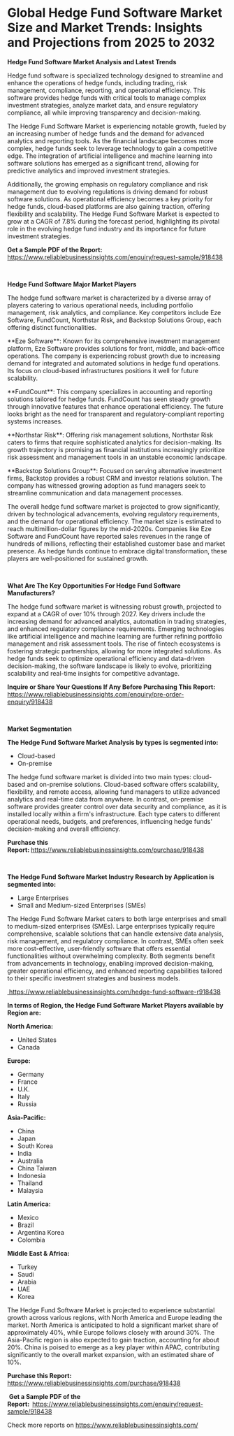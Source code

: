 <p><h1>Global Hedge Fund Software Market Size and Market Trends: Insights and Projections from 2025 to 2032</h1></p><p><strong>Hedge Fund Software Market Analysis and Latest Trends</strong></p>
<p><p>Hedge fund software is specialized technology designed to streamline and enhance the operations of hedge funds, including trading, risk management, compliance, reporting, and operational efficiency. This software provides hedge funds with critical tools to manage complex investment strategies, analyze market data, and ensure regulatory compliance, all while improving transparency and decision-making.</p><p>The Hedge Fund Software Market is experiencing notable growth, fueled by an increasing number of hedge funds and the demand for advanced analytics and reporting tools. As the financial landscape becomes more complex, hedge funds seek to leverage technology to gain a competitive edge. The integration of artificial intelligence and machine learning into software solutions has emerged as a significant trend, allowing for predictive analytics and improved investment strategies.</p><p>Additionally, the growing emphasis on regulatory compliance and risk management due to evolving regulations is driving demand for robust software solutions. As operational efficiency becomes a key priority for hedge funds, cloud-based platforms are also gaining traction, offering flexibility and scalability. The Hedge Fund Software Market is expected to grow at a CAGR of 7.8% during the forecast period, highlighting its pivotal role in the evolving hedge fund industry and its importance for future investment strategies.</p></p>
<p><strong>Get a Sample PDF of the Report:&nbsp;</strong> <a href="https://www.reliablebusinessinsights.com/enquiry/request-sample/918438?utm_campaign=3025&utm_medium=2&utm_source=Github&utm_content=ia&utm_term=06032025&utm_id=hedge-fund-software">https://www.reliablebusinessinsights.com/enquiry/request-sample/918438</a></p>
<p>&nbsp;</p>
<p><strong>Hedge Fund Software Major Market Players</strong></p>
<p><p>The hedge fund software market is characterized by a diverse array of players catering to various operational needs, including portfolio management, risk analytics, and compliance. Key competitors include Eze Software, FundCount, Northstar Risk, and Backstop Solutions Group, each offering distinct functionalities.</p><p>**Eze Software**: Known for its comprehensive investment management platform, Eze Software provides solutions for front, middle, and back-office operations. The company is experiencing robust growth due to increasing demand for integrated and automated solutions in hedge fund operations. Its focus on cloud-based infrastructures positions it well for future scalability.</p><p>**FundCount**: This company specializes in accounting and reporting solutions tailored for hedge funds. FundCount has seen steady growth through innovative features that enhance operational efficiency. The future looks bright as the need for transparent and regulatory-compliant reporting systems increases.</p><p>**Northstar Risk**: Offering risk management solutions, Northstar Risk caters to firms that require sophisticated analytics for decision-making. Its growth trajectory is promising as financial institutions increasingly prioritize risk assessment and management tools in an unstable economic landscape.</p><p>**Backstop Solutions Group**: Focused on serving alternative investment firms, Backstop provides a robust CRM and investor relations solution. The company has witnessed growing adoption as fund managers seek to streamline communication and data management processes.</p><p>The overall hedge fund software market is projected to grow significantly, driven by technological advancements, evolving regulatory requirements, and the demand for operational efficiency. The market size is estimated to reach multimillion-dollar figures by the mid-2020s. Companies like Eze Software and FundCount have reported sales revenues in the range of hundreds of millions, reflecting their established customer base and market presence. As hedge funds continue to embrace digital transformation, these players are well-positioned for sustained growth.</p></p>
<p>&nbsp;</p>
<p><strong>What Are The Key Opportunities For Hedge Fund Software Manufacturers?</strong></p>
<p><p>The hedge fund software market is witnessing robust growth, projected to expand at a CAGR of over 10% through 2027. Key drivers include the increasing demand for advanced analytics, automation in trading strategies, and enhanced regulatory compliance requirements. Emerging technologies like artificial intelligence and machine learning are further refining portfolio management and risk assessment tools. The rise of fintech ecosystems is fostering strategic partnerships, allowing for more integrated solutions. As hedge funds seek to optimize operational efficiency and data-driven decision-making, the software landscape is likely to evolve, prioritizing scalability and real-time insights for competitive advantage.</p></p>
<p><strong>Inquire or Share Your Questions If Any Before Purchasing This Report:</strong> <a href="https://www.reliablebusinessinsights.com/enquiry/pre-order-enquiry/918438?utm_campaign=3025&utm_medium=2&utm_source=Github&utm_content=ia&utm_term=06032025&utm_id=hedge-fund-software">https://www.reliablebusinessinsights.com/enquiry/pre-order-enquiry/918438</a></p>
<p>&nbsp;</p>
<p><strong>Market Segmentation</strong></p>
<p><strong>The Hedge Fund Software Market Analysis by types is segmented into:</strong></p>
<p><ul><li>Cloud-based</li><li>On-premise</li></ul></p>
<p><p>The hedge fund software market is divided into two main types: cloud-based and on-premise solutions. Cloud-based software offers scalability, flexibility, and remote access, allowing fund managers to utilize advanced analytics and real-time data from anywhere. In contrast, on-premise software provides greater control over data security and compliance, as it is installed locally within a firm's infrastructure. Each type caters to different operational needs, budgets, and preferences, influencing hedge funds' decision-making and overall efficiency.</p></p>
<p><strong>Purchase this Report:&nbsp;</strong><a href="https://www.reliablebusinessinsights.com/purchase/918438?utm_campaign=3025&utm_medium=2&utm_source=Github&utm_content=ia&utm_term=06032025&utm_id=hedge-fund-software">https://www.reliablebusinessinsights.com/purchase/918438</a></p>
<p>&nbsp;</p>
<p><strong>The Hedge Fund Software Market Industry Research by Application is segmented into:</strong></p>
<p><ul><li>Large Enterprises</li><li>Small and Medium-sized Enterprises (SMEs)</li></ul></p>
<p><p>The Hedge Fund Software Market caters to both large enterprises and small to medium-sized enterprises (SMEs). Large enterprises typically require comprehensive, scalable solutions that can handle extensive data analysis, risk management, and regulatory compliance. In contrast, SMEs often seek more cost-effective, user-friendly software that offers essential functionalities without overwhelming complexity. Both segments benefit from advancements in technology, enabling improved decision-making, greater operational efficiency, and enhanced reporting capabilities tailored to their specific investment strategies and business models.</p></p>
<p><a href="https://www.reliablebusinessinsights.com/hedge-fund-software-r918438?utm_campaign=3025&utm_medium=2&utm_source=Github&utm_content=ia&utm_term=06032025&utm_id=hedge-fund-software">&nbsp;https://www.reliablebusinessinsights.com/hedge-fund-software-r918438</a></p>
<p><strong>In terms of Region, the Hedge Fund Software Market Players available by Region are:</strong></p>
<p>
    <p> <strong> North America: </strong>
        <ul>
            <li>United States</li>
            <li>Canada</li>
        </ul>
        </p> 
    <p> <strong> Europe: </strong>
        <ul>
            <li>Germany</li>
            <li>France</li>
            <li>U.K.</li>
            <li>Italy</li>
            <li>Russia</li>
        </ul>
        </p> 
    <p> <strong> Asia-Pacific: </strong>
        <ul>
            <li>China</li>
            <li>Japan</li>
            <li>South Korea</li>
            <li>India</li>
            <li>Australia</li>
            <li>China Taiwan</li>
            <li>Indonesia</li>
            <li>Thailand</li>
            <li>Malaysia</li>
        </ul>
        </p> 
    <p> <strong> Latin America: </strong>
        <ul>
            <li>Mexico</li>
            <li>Brazil</li>
            <li>Argentina Korea</li>
            <li>Colombia</li>
        </ul>
        </p> 
    <p> <strong> Middle East & Africa: </strong>
        <ul>
            <li>Turkey</li>
            <li>Saudi</li>
            <li>Arabia</li>
            <li>UAE</li>
            <li>Korea</li>
        </ul>
    </p>
    </p>
<p><p>The Hedge Fund Software Market is projected to experience substantial growth across various regions, with North America and Europe leading the market. North America is anticipated to hold a significant market share of approximately 40%, while Europe follows closely with around 30%. The Asia-Pacific region is also expected to gain traction, accounting for about 20%. China is poised to emerge as a key player within APAC, contributing significantly to the overall market expansion, with an estimated share of 10%.</p></p>
<p><strong>Purchase this Report: </strong><a href="https://www.reliablebusinessinsights.com/purchase/918438?utm_campaign=3025&utm_medium=2&utm_source=Github&utm_content=ia&utm_term=06032025&utm_id=hedge-fund-software">https://www.reliablebusinessinsights.com/purchase/918438</a></p>
<p>&nbsp;<strong>Get a Sample PDF of the Report:&nbsp;&nbsp;</strong><a href="https://www.reliablebusinessinsights.com/enquiry/request-sample/918438?utm_campaign=3025&utm_medium=2&utm_source=Github&utm_content=ia&utm_term=06032025&utm_id=hedge-fund-software">https://www.reliablebusinessinsights.com/enquiry/request-sample/918438</a></p>
<p><strong></strong></p>
<p>Check more reports on <a href="https://www.reliablebusinessinsights.com/?utm_campaign=3025&utm_medium=2&utm_source=Github&utm_content=ia&utm_term=06032025&utm_id=hedge-fund-software">https://www.reliablebusinessinsights.com/</a></p>